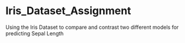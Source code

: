 # Iris_Dataset_Assignment
Using the Iris Dataset to compare and contrast two different models for predicting Sepal Length 

